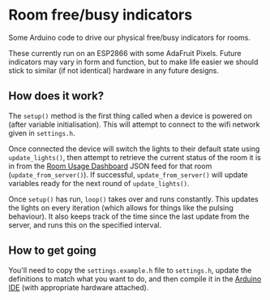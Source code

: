 # Room free/busy indicators

Some Arduino code to drive our physical free/busy indicators for rooms.

These currently run on an ESP2866 with some AdaFruit Pixels. Future indicators
may vary in form and function, but to make life easier we should stick to
similar (if not identical) hardware in any future designs.

## How does it work?

The `setup()` method is the first thing called when a device is powered on
(after variable initialisation). This will attempt to connect to the wifi
network given in `settings.h`.

Once connected the device will switch the lights to their default state using
`update_lights()`, then attempt to retrieve the current status of the room it is
in from the [Room Usage Dashboard](https://github.com/dxw/room-usage-dashboard)
JSON feed for that room (`update_from_server()`). If successful,
`update_from_server()` will update variables ready for the next round of
`update_lights()`.

Once `setup()` has run, `loop()` takes over and runs constantly. This updates
the lights on every iteration (which allows for things like the pulsing
behaviour). It also keeps track of the time since the last update from the
server, and runs this on the specified interval.

## How to get going

You'll need to copy the `settings.example.h` file to `settings.h`, update the
definitions to match what you want to do, and then compile it in the [Arduino
IDE](https://www.arduino.cc/en/main/software) (with appropriate hardware
attached).
